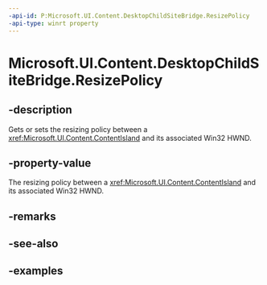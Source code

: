 ```yaml
---
-api-id: P:Microsoft.UI.Content.DesktopChildSiteBridge.ResizePolicy
-api-type: winrt property
---
```


# Microsoft.UI.Content.DesktopChildSiteBridge.ResizePolicy

<!--
public Microsoft.UI.Content.ContentSizePolicy ResizePolicy { get; set; }
-->

## -description

Gets or sets the resizing policy between a <xref:Microsoft.UI.Content.ContentIsland> and its associated Win32 HWND.

## -property-value

The resizing policy between a <xref:Microsoft.UI.Content.ContentIsland> and its associated Win32 HWND.

## -remarks

## -see-also

## -examples
